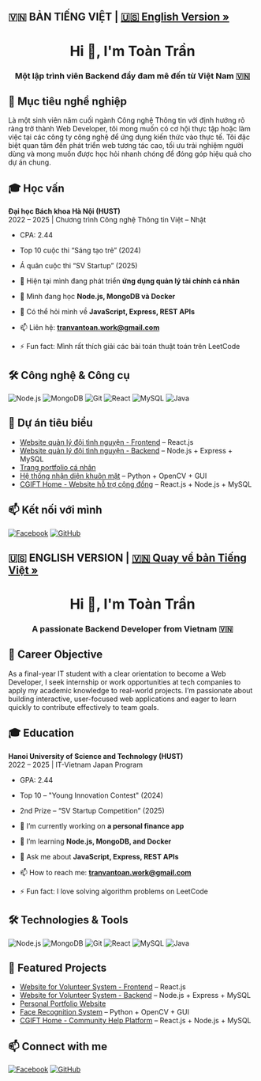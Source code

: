 ## 🇻🇳 BẢN TIẾNG VIỆT | [🇺🇸 English Version »](#-english-version)
<h1 align="center">Hi 👋, I'm Toàn Trần</h1>
<h3 align="center">Một lập trình viên Backend đầy đam mê đến từ Việt Nam 🇻🇳</h3>

## 🎯 Mục tiêu nghề nghiệp
Là một sinh viên năm cuối ngành Công nghệ Thông tin với định hướng rõ ràng trở thành Web Developer, tôi mong muốn có cơ hội thực tập hoặc làm việc tại các công ty công nghệ để ứng dụng kiến thức vào thực tế. Tôi đặc biệt quan tâm đến phát triển web tương tác cao, tối ưu trải nghiệm người dùng và mong muốn được học hỏi nhanh chóng để đóng góp hiệu quả cho dự án chung.

## 🎓 Học vấn
**Đại học Bách khoa Hà Nội (HUST)**  
2022 – 2025 | Chương trình Công nghệ Thông tin Việt – Nhật  
- CPA: 2.44  
- Top 10 cuộc thi “Sáng tạo trẻ” (2024)  
- Á quân cuộc thi “SV Startup” (2025)

- 🔭 Hiện tại mình đang phát triển **ứng dụng quản lý tài chính cá nhân**
- 🌱 Mình đang học **Node.js, MongoDB và Docker**
- 💬 Có thể hỏi mình về **JavaScript, Express, REST APIs**
- 📫 Liên hệ: **tranvantoan.work@gmail.com**
- ⚡ Fun fact: Mình rất thích giải các bài toán thuật toán trên LeetCode

## 🛠️ Công nghệ & Công cụ
![Node.js](https://img.shields.io/badge/-Node.js-black?style=flat-square&logo=node.js)
![MongoDB](https://img.shields.io/badge/-MongoDB-black?style=flat-square&logo=mongodb)
![Git](https://img.shields.io/badge/-Git-black?style=flat-square&logo=git)
![React](https://img.shields.io/badge/-React-black?style=flat-square&logo=react)
![MySQL](https://img.shields.io/badge/-MySQL-black?style=flat-square&logo=mysql)
![Java](https://img.shields.io/badge/-Java-black?style=flat-square&logo=java)

## 📂 Dự án tiêu biểu
- [Website quản lý đội tình nguyện - Frontend](https://github.com/Trantoan12022004/React_ctes) – React.js
- [Website quản lý đội tình nguyện - Backend](https://github.com/Trantoan12022004/Nodejs_ctes) – Node.js + Express + MySQL
- [Trang portfolio cá nhân](https://github.com/toantran/portfolio)
- [Hệ thống nhận diện khuôn mặt](https://github.com/Trantoan12022004/Face_Recognize) – Python + OpenCV + GUI
- [CGIFT Home - Website hỗ trợ cộng đồng](https://github.com/Trantoan12022004/CGIFT_home) – React.js + Node.js + MySQL

## 📫 Kết nối với mình
[![Facebook](https://img.shields.io/badge/-Facebook-blue?style=flat-square&logo=facebook)](https://facebook.com/anhtonton.1202)
[![GitHub](https://img.shields.io/badge/-GitHub-181717?style=flat-square&logo=github)](https://github.com/Trantoan12022004)


## 🇺🇸 ENGLISH VERSION | [🇻🇳 Quay về bản Tiếng Việt »](#-bản-tiếng-việt)
<h1 align="center">Hi 👋, I'm Toàn Trần</h1>
<h3 align="center">A passionate Backend Developer from Vietnam 🇻🇳</h3>

## 🎯 Career Objective
As a final-year IT student with a clear orientation to become a Web Developer, I seek internship or work opportunities at tech companies to apply my academic knowledge to real-world projects. I’m passionate about building interactive, user-focused web applications and eager to learn quickly to contribute effectively to team goals.

## 🎓 Education
**Hanoi University of Science and Technology (HUST)**  
2022 – 2025 | IT-Vietnam Japan Program  
- GPA: 2.44  
- Top 10 – "Young Innovation Contest" (2024)  
- 2nd Prize – “SV Startup Competition” (2025)

- 🔭 I’m currently working on **a personal finance app**
- 🌱 I’m learning **Node.js, MongoDB, and Docker**
- 💬 Ask me about **JavaScript, Express, REST APIs**
- 📫 How to reach me: **tranvantoan.work@gmail.com**
- ⚡ Fun fact: I love solving algorithm problems on LeetCode

## 🛠️ Technologies & Tools
![Node.js](https://img.shields.io/badge/-Node.js-black?style=flat-square&logo=node.js)
![MongoDB](https://img.shields.io/badge/-MongoDB-black?style=flat-square&logo=mongodb)
![Git](https://img.shields.io/badge/-Git-black?style=flat-square&logo=git)
![React](https://img.shields.io/badge/-React-black?style=flat-square&logo=react)
![MySQL](https://img.shields.io/badge/-MySQL-black?style=flat-square&logo=mysql)
![Java](https://img.shields.io/badge/-Java-black?style=flat-square&logo=java)

## 📂 Featured Projects
- [Website for Volunteer System - Frontend](https://github.com/Trantoan12022004/React_ctes) – React.js
- [Website for Volunteer System - Backend](https://github.com/Trantoan12022004/Nodejs_ctes) – Node.js + Express + MySQL
- [Personal Portfolio Website](https://github.com/toantran/portfolio)
- [Face Recognition System](https://github.com/Trantoan12022004/Face_Recognize) – Python + OpenCV + GUI
- [CGIFT Home - Community Help Platform](https://github.com/Trantoan12022004/CGIFT_home) – React.js + Node.js + MySQL

## 📫 Connect with me
[![Facebook](https://img.shields.io/badge/-Facebook-blue?style=flat-square&logo=facebook)](https://facebook.com/anhtonton.1202)
[![GitHub](https://img.shields.io/badge/-GitHub-181717?style=flat-square&logo=github)](https://github.com/Trantoan12022004)
